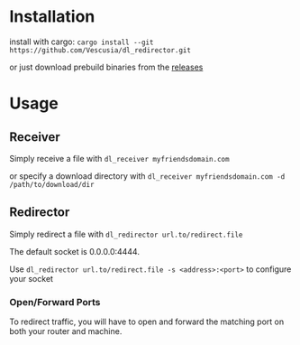 # Installation
install with cargo: `cargo install --git https://github.com/Vescusia/dl_redirector.git`

or just download prebuild binaries from the [releases](https://github.com/Vescusia/dl_redirector/releases)

# Usage
## Receiver
Simply receive a file with
`dl_receiver myfriendsdomain.com`

or specify a download directory with
`dl_receiver myfriendsdomain.com -d /path/to/download/dir`

## Redirector
Simply redirect a file with 
`dl_redirector url.to/redirect.file`

The default socket is 0.0.0.0:4444.

Use `dl_redirector url.to/redirect.file -s <address>:<port>` to configure your socket

### Open/Forward Ports
To redirect traffic, you will have to open and forward the matching port on both your router and machine.
